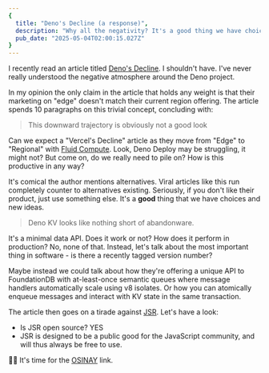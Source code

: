 ```yaml
---
{
  title: "Deno's Decline (a response)",
  description: "Why all the negativity? It's a good thing we have choices and new ideas.",
  pub_date: "2025-05-04T02:00:15.027Z"
}
---
```


I recently read an article titled
[Deno's Decline](https://dbushell.com/2025/04/28/denos-decline/). I shouldn't
have. I've never really understood the negative atmosphere around the Deno
project.

In my opinion the only claim in the article that holds any weight is that their
marketing on "edge" doesn't match their current region offering. The article
spends 10 paragraphs on this trivial concept, concluding with:

> This downward trajectory is obviously not a good look

Can we expect a "Vercel's Decline" article as they move from "Edge" to
"Regional" with
[Fluid Compute](https://vercel.com/blog/introducing-fluid-compute#dense-global-compute-and-multi-region-failover).
Look, Deno Deploy may be struggling, it might not? But come on, do we really
need to pile on? How is this productive in any way?

It's comical the author mentions alternatives. Viral articles like this run
completely counter to alternatives existing. Seriously, if you don't like their
product, just use something else. It's a **good** thing that we have choices and
new ideas.

> Deno KV looks like nothing short of abandonware.

It's a minimal data API. Does it work or not? How does it perform in production?
No, none of that. Instead, let's talk about the most important thing in
software - is there a recently tagged version number?

Maybe instead we could talk about how they're offering a unique API to
FoundationDB with at-least-once semantic queues where message handlers
automatically scale using v8 isolates. Or how you can atomically enqueue
messages and interact with KV state in the same transaction.

The article then goes on a tirade against [JSR](https://jsr.io). Let's have a
look:

- Is JSR open source? YES
- JSR is designed to be a public good for the JavaScript community, and will
  thus always be free to use.

🤦‍♂️ It's time for the
[OSINAY](https://gist.github.com/richhickey/1563cddea1002958f96e7ba9519972d9)
link.
